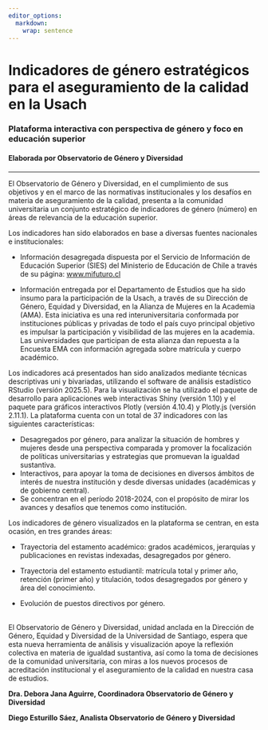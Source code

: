 ```yaml
---
editor_options: 
  markdown: 
    wrap: sentence
---
```


# **Indicadores de género estratégicos para el aseguramiento de la calidad en la Usach**

### **Plataforma interactiva con perspectiva de género y foco en educación superior**

#### **Elaborada por Observatorio de Género y Diversidad**
___

El Observatorio de Género y Diversidad, en el cumplimiento de sus objetivos y en el marco de las normativas institucionales y los desafíos en materia de aseguramiento de la calidad, presenta a la comunidad universitaria un conjunto estratégico de indicadores de género (número) en áreas de relevancia de la educación superior.

Los indicadores han sido elaborados en base a diversas fuentes nacionales e institucionales:

-   Información desagregada dispuesta por el Servicio de Información de Educación Superior (SIES) del Ministerio de Educación de Chile a través de su página: www.mifuturo.cl

-   Información entregada por el Departamento de Estudios que ha sido insumo para la participación de la Usach, a través de su Dirección de Género, Equidad y Diversidad, en la Alianza de Mujeres en la Academia (AMA).
    Esta iniciativa es una red interuniversitaria conformada por instituciones públicas y privadas de todo el país cuyo principal objetivo es impulsar la participación y visibilidad de las mujeres en la academia.
    Las universidades que participan de esta alianza dan repuesta a la Encuesta EMA con información agregada sobre matrícula y cuerpo académico.

Los indicadores acá presentados han sido analizados mediante técnicas descriptivas uni y bivariadas, utilizando el software de análisis estadístico RStudio (versión 2025.5).
Para la visualización se ha utilizado el paquete de desarrollo para aplicaciones web interactivas Shiny (versión 1.10) y el paquete para gráficos interactivos Plotly (versión 4.10.4) y Plotly.js (versión 2.11.1).
La plataforma cuenta con un total de 37 indicadores con las siguientes características:

-   Desagregados por género, para analizar la situación de hombres y mujeres desde una perspectiva comparada y promover la focalización de políticas universitarias y estrategias que promuevan la igualdad sustantiva.
-   Interactivos, para apoyar la toma de decisiones en diversos ámbitos de interés de nuestra institución y desde diversas unidades (académicas y de gobierno central).
-   Se concentran en el período 2018-2024, con el propósito de mirar los avances y desafíos que tenemos como institución.

Los indicadores de género visualizados en la plataforma se centran, en esta ocasión, en tres grandes áreas:

-   Trayectoria del estamento académico: grados académicos, jerarquías y publicaciones en revistas indexadas, desagregados por género.

-   Trayectoria del estamento estudiantil: matrícula total y primer año, retención (primer año) y titulación, todos desagregados por género y área del conocimiento.

-   Evolución de puestos directivos por género.

\
El Observatorio de Género y Diversidad, unidad anclada en la Dirección de Género, Equidad y Diversidad de la Universidad de Santiago, espera que esta nueva herramienta de análisis y visualización apoye la reflexión colectiva en materia de igualdad sustantiva, así como la toma de decisiones de la comunidad universitaria, con miras a los nuevos procesos de acreditación institucional y el aseguramiento de la calidad en nuestra casa de estudios.

**Dra. Debora Jana Aguirre, Coordinadora Observatorio de Género y Diversidad**

**Diego Esturillo Sáez, Analista Observatorio de Género y Diversidad**
